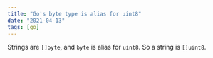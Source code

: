 ```yaml
---
title: "Go's byte type is alias for uint8"
date: "2021-04-13"
tags: [go]
---
```


Strings are `[]byte`, and `byte` is alias for `uint8`. So a string is `[]uint8`.
